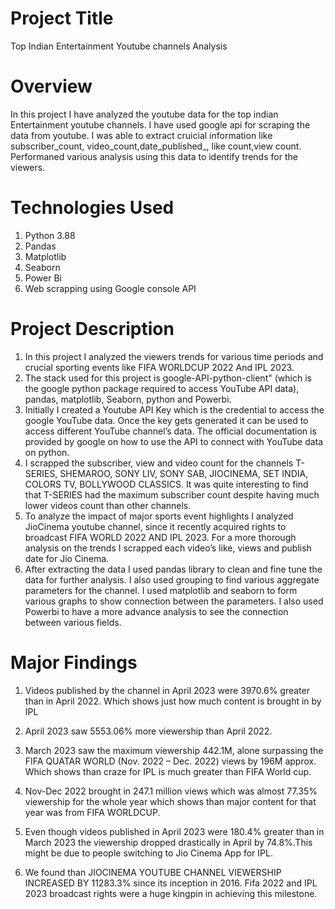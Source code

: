 <h1>Project Title</h1>
Top Indian Entertainment Youtube channels Analysis


# Overview  
 
In this project I have analyzed the youtube data for the top indian Entertainment youtube channels. I have used google api for scraping the data from youtube. I was able to extract cruicial information like subscriber_count, video_count,date_published_, like count,view count. Performaned various analysis using this data to identify trends for the viewers.

<h1>Technologies Used</h1>

1. Python 3.88
2. Pandas
3. Matplotlib
4. Seaborn
5. Power Bi
3. Web scrapping using Google console API

<h1>Project Description</h1>

1. In this project I analyzed the viewers trends for various time periods and crucial sporting events like FIFA WORLDCUP 2022 And IPL 2023.
2. The stack used for this project is google-API-python-client" (which is the google python package required to access YouTube API data), pandas, matplotlib, Seaborn, python and Powerbi. 
3.  Initially I created a Youtube API Key which is the credential to access the google YouTube data. Once the key gets generated it can be used to access different YouTube channel’s data. The official documentation is provided by google on how to use the API to connect with YouTube data on python.
4. I scrapped the subscriber, view and video count for the channels T-SERIES, SHEMAROO, SONY LIV, SONY SAB, JIOCINEMA, SET INDIA, COLORS TV, BOLLYWOOD CLASSICS.  It was quite interesting to find that T-SERIES had the maximum subscriber count despite having much lower videos count than other channels. 
5. To analyze the impact of major sports event highlights I analyzed JioCinema youtube channel, since it recently acquired rights to broadcast FIFA WORLD 2022 AND IPL 2023. For a more thorough analysis on the trends I scrapped each video’s like, views and publish date for Jio Cinema.  
6. After extracting the data I used pandas library to clean and fine tune the data for further analysis. I also used grouping to find various aggregate parameters for the channel. I used matplotlib and seaborn to form various graphs to show connection between the parameters. I also used Powerbi to have a more advance analysis to see the connection between various fields. 

<h1> Major Findings</h1>

 1. Videos published by the channel in April 2023 were 3970.6% greater than in April 2022. Which shows just how much content is brought in by IPL 
 
 2. April 2023 saw 5553.06% more viewership than April 2022. 
 
 3. March 2023 saw the maximum viewership 442.1M, alone surpassing the FIFA QUATAR  WORLD  (Nov. 2022 – Dec. 2022) views by 196M approx. Which shows than craze for IPL is much greater than FIFA World cup.
 
 4. Nov-Dec 2022 brought in 247.1 million views which was almost 77.35% viewership for the whole year which shows than major content for that year was from FIFA WORLDCUP.
 
 5. Even though videos published in April 2023 were 180.4% greater than in March 2023 the viewership dropped drastically in April by 74.8%.This might be due to people switching to Jio Cinema App for IPL.
 
 6. We found than JIOCINEMA YOUTUBE CHANNEL VIEWERSHIP INCREASED BY 11283.3% since its inception in 2016. Fifa 2022 and IPL 2023 broadcast rights were a huge kingpin in achieving this milestone.  





 

